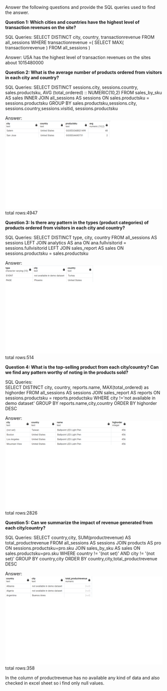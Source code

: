 Answer the following questions and provide the SQL queries used to find the answer.

    
**Question 1: Which cities and countries have the highest level of transaction revenues on the site?**


SQL Queries:    SELECT DISTINCT city,
                        country,
                        transactionrevenue
                          FROM   all_sessions
                              WHERE 
                	             transactionrevenue =(
		                            SELECT
	        		        MAX( transactionrevenue )
	                	FROM
	            		all_sessions
                    	)




Answer: USA has the highest level of transaction revenues on the sites about 1015480000




**Question 2: What is the average number of products ordered from visitors in each city and country?**


SQL Queries:    SELECT DISTINCT 
                         sessions.city,
		                 sessions.country,
		                 sales.productsku,
                      AVG (total_ordered) :: NUMERIC(10,2)
                     FROM sales_by_sku AS sales
		                    INNER JOIN all_sessions AS sessions
		                    ON sales.productsku = sessions.productsku
	                    	GROUP BY sales.productsku,sessions.city,
		                             sessions.country,sessions.visitid, sessions.productsku



Answer: ![alt desc](img/task-2.png)
         total rows:4947




**Question 3: Is there any pattern in the types (product categories) of products ordered from visitors in each city and country?**


SQL Queries:        SELECT DISTINCT type,
                                    city,
				                    country
                                    FROM all_sessions AS sessions
                                    LEFT JOIN analytics AS ana
                                    ON ana.fullvisitorid = sessions.fullvisitorid
                                    LEFT JOIN sales_report AS sales
                                    ON sessions.productsku = sales.productsku




Answer: ![alt desc](img/task-3.png)
        total rows:514




**Question 4: What is the top-selling product from each city/country? Can we find any pattern worthy of noting in the products sold?**


SQL Queries:    
                    SELECT  DISTINCT city,
				country,
				reports.name,
				MAX(total_ordered) as highorder
				FROM all_sessions AS sessions
                     JOIN sales_report AS reports
                ON sessions.productsku = reports.productsku 
                WHERE city !='not available in demo dataset'
                GROUP BY reports.name,city,country
                ORDER BY highorder DESC





Answer:  ![alt desc](img/task-4.png)
         total rows:2826




**Question 5: Can we summarize the impact of revenue generated from each city/country?**

SQL Queries:  SELECT country,city,
                SUM(productrevenue) AS    total_productrevenue
                FROM all_sessions AS sessions
                JOIN products AS pro
				ON sessions.productsku=pro.sku
                JOIN sales_by_sku AS sales
				ON sales.productsku=pro.sku
                WHERE country != '(not set)' AND city != '(not set)'
                GROUP BY country,city
                ORDER BY country,city,total_productrevenue DESC



Answer: ![alt desc](img/task-5.png)
        total rows:358

In the column of productrevenue has no available any kind of data and also checked in excel sheet so i find only null values.




